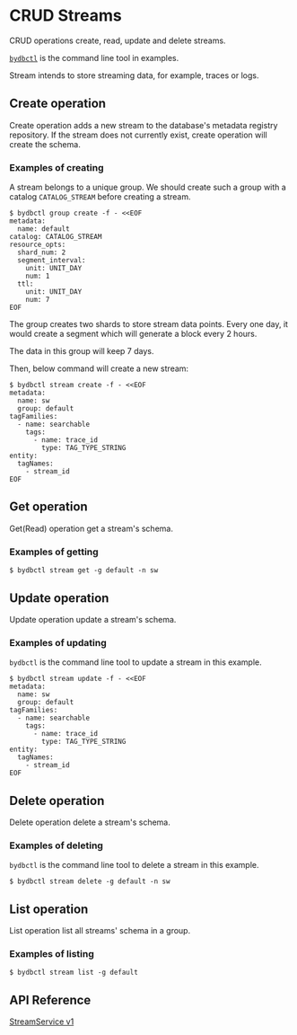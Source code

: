 # CRUD Streams

CRUD operations create, read, update and delete streams.

[`bydbctl`](../../clients.md#command-line) is the command line tool in examples.

Stream intends to store streaming data, for example, traces or logs.
## Create operation

Create operation adds a new stream to the database's metadata registry repository. If the stream does not currently exist, create operation will create the schema.

### Examples of creating

A stream belongs to a unique group. We should create such a group with a catalog `CATALOG_STREAM`
before creating a stream.

```shell
$ bydbctl group create -f - <<EOF
metadata:
  name: default
catalog: CATALOG_STREAM
resource_opts:
  shard_num: 2
  segment_interval:
    unit: UNIT_DAY
    num: 1
  ttl:
    unit: UNIT_DAY
    num: 7
EOF
```

The group creates two shards to store stream data points. Every one day, it would create a
segment which will generate a block every 2 hours.

The data in this group will keep 7 days.

Then, below command will create a new stream:

```shell
$ bydbctl stream create -f - <<EOF
metadata:
  name: sw
  group: default
tagFamilies:
  - name: searchable
    tags: 
      - name: trace_id
        type: TAG_TYPE_STRING
entity:
  tagNames:
    - stream_id
EOF
```

## Get operation

Get(Read) operation get a stream's schema.

### Examples of getting

```shell
$ bydbctl stream get -g default -n sw
```

## Update operation

Update operation update a stream's schema.

### Examples of updating

`bydbctl` is the command line tool to update a stream in this example.
```shell
$ bydbctl stream update -f - <<EOF
metadata:
  name: sw
  group: default
tagFamilies:
  - name: searchable
    tags: 
      - name: trace_id
        type: TAG_TYPE_STRING
entity:
  tagNames:    
    - stream_id
EOF

```

## Delete operation

Delete operation delete a stream's schema.

### Examples of deleting

`bydbctl` is the command line tool to delete a stream in this example.
```shell
$ bydbctl stream delete -g default -n sw
```

## List operation

List operation list all streams' schema in a group.
### Examples of listing

```shell
$ bydbctl stream list -g default
```

## API Reference

[StreamService v1](../../api-reference.md#streamservice)
